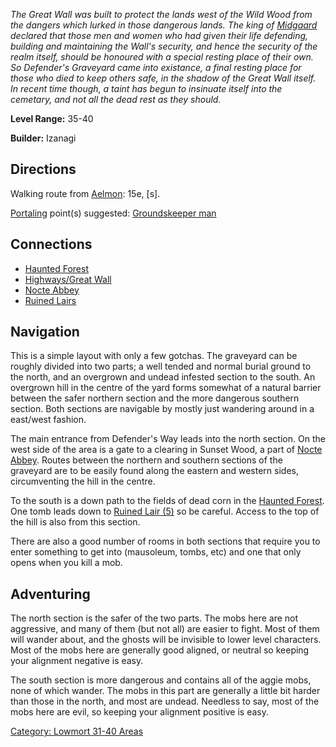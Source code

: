 *The Great Wall was built to protect the lands west of the Wild Wood
from the dangers which lurked in those dangerous lands. The king of
[Midgaard](:Category:Midgaard "wikilink") declared that those men and
women who had given their life defending, building and maintaining the
Wall's security, and hence the security of the realm itself, should be
honoured with a special resting place of their own. So Defender's
Graveyard came into existance, a final resting place for those who died
to keep others safe, in the shadow of the Great Wall itself. In recent
time though, a taint has begun to insinuate itself into the cemetary,
and not all the dead rest as they should.*

**Level Range:** 35-40

**Builder:** Izanagi

## Directions

Walking route from [Aelmon](Aelmon "wikilink"): 15e, \[s\].

[Portaling](Portal "wikilink") point(s) suggested: [Groundskeeper
man](Groundskeeper "wikilink")

## Connections

-   [Haunted Forest](:Category:Haunted_Forest "wikilink")
-   [Highways/Great Wall](:Category:Highways/Great_Wall "wikilink")
-   [Nocte Abbey](:Category:Nocte_Abbey "wikilink")
-   [Ruined Lairs](:Category:Ruined_Lair_5_Of_5 "wikilink")

## Navigation

This is a simple layout with only a few gotchas. The graveyard can be
roughly divided into two parts; a well tended and normal burial ground
to the north, and an overgrown and undead infested section to the south.
An overgrown hill in the centre of the yard forms somewhat of a natural
barrier between the safer northern section and the more dangerous
southern section. Both sections are navigable by mostly just wandering
around in a east/west fashion.

The main entrance from Defender's Way leads into the north section. On
the west side of the area is a gate to a clearing in Sunset Wood, a part
of [Nocte Abbey](:Category:Nocte_Abbey "wikilink"). Routes between the
northern and southern sections of the graveyard are to be easily found
along the eastern and western sides, circumventing the hill in the
centre.

To the south is a down path to the fields of dead corn in the [Haunted
Forest](:Category:Haunted_Forest "wikilink"). One tomb leads down to
[Ruined Lair (5)](:Category:Ruined_Lair_5_Of_5 "wikilink") so be
careful. Access to the top of the hill is also from this section.

There are also a good number of rooms in both sections that require you
to enter something to get into (mausoleum, tombs, etc) and one that only
opens when you kill a mob.

## Adventuring

The north section is the safer of the two parts. The mobs here are not
aggressive, and many of them (but not all) are easier to fight. Most of
them will wander about, and the ghosts will be invisible to lower level
characters. Most of the mobs here are generally good aligned, or neutral
so keeping your alignment negative is easy.

The south section is more dangerous and contains all of the aggie mobs,
none of which wander. The mobs in this part are generally a little bit
harder than those in the north, and most are undead. Needless to say,
most of the mobs here are evil, so keeping your alignment positive is
easy.

[Category: Lowmort 31-40
Areas](Category:_Lowmort_31-40_Areas "wikilink")
